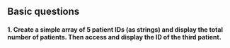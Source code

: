 ## Basic questions

#### 1. Create a simple array of 5 patient IDs (as strings) and display the total number of patients. Then access and display the ID of the third patient.
